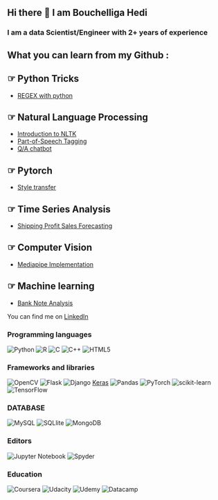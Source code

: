 ## Hi there 👋 I am Bouchelliga Hedi

### I am a data Scientist/Engineer with 2+ years of experience

## What you can learn from my Github :
## ☞ Python Tricks
- [REGEX with python][3]
## ☞ Natural Language Processing
- [Introduction to NLTK][8]
- [Part-of-Speech Tagging][9]
- [Q/A chatbot][2]
## ☞ Pytorch
- [Style transfer][4]

## ☞ Time Series Analysis
- [Shipping Profit Sales Forecasting][6]
## ☞ Computer Vision
- [Mediapipe Implementation][5]
## ☞ Machine learning
- [Bank Note Analysis][7]


<!-- Actual text -->

You can find me on       [LinkedIn][1]

<!-- Icons -->

[1.1]: https://raw.githubusercontent.com/MartinHeinz/MartinHeinz/master/linkedin-3-16.png (LinkedIn icon without padding)

<!-- Links to your social media accounts -->

[1]: https://www.linkedin.com/in/bouchelligamedhedi/
[2]: https://github.com/DeepNeurons/Q-A-chatbot
[3]: https://github.com/DeepNeurons/Regular-Expressions-with-Python---Crash-Course
[4]: https://github.com/DeepNeurons/Style-transfer-Pytorch
[5]: https://github.com/DeepNeurons/Mediapipe_Implementations
[6]: https://github.com/DeepNeurons/Shipping-profits-sales-FORECASTING
[7]: https://github.com/DeepNeurons/BANK-NOTE-ANALYSIS
[8]: https://github.com/DeepNeurons/NLTK
[9]:https://github.com/DeepNeurons/POS-tagging
### Programming languages
![Python](https://img.shields.io/badge/python-3670A0?style=for-the-badge&logo=python&logoColor=ffdd54)
![R](https://img.shields.io/badge/R-276DC3?style=for-the-badge&logo=r&logoColor=white)
![C](https://img.shields.io/badge/c-%2300599C.svg?style=for-the-badge&logo=c&logoColor=white)
![C++](https://img.shields.io/badge/c++-%2300599C.svg?style=for-the-badge&logo=c%2B%2B&logoColor=white)
![HTML5](https://img.shields.io/badge/html5-%23E34F26.svg?style=for-the-badge&logo=html5&logoColor=white)
### Frameworks and libraries
![OpenCV](https://img.shields.io/badge/opencv-%23white.svg?style=for-the-badge&logo=opencv&logoColor=white)
![Flask](https://img.shields.io/badge/flask-%23000.svg?style=for-the-badge&logo=flask&logoColor=white)
![Django](https://img.shields.io/badge/django-%23092E20.svg?style=for-the-badge&logo=django&logoColor=white)
[Keras](https://img.shields.io/badge/Keras-%23D00000.svg?style=for-the-badge&logo=Keras&logoColor=white)
![Pandas](https://img.shields.io/badge/pandas-%23150458.svg?style=for-the-badge&logo=pandas&logoColor=white)
![PyTorch](https://img.shields.io/badge/PyTorch-%23EE4C2C.svg?style=for-the-badge&logo=PyTorch&logoColor=white)
![scikit-learn](https://img.shields.io/badge/scikit--learn-%23F7931E.svg?style=for-the-badge&logo=scikit-learn&logoColor=white)
![TensorFlow](https://img.shields.io/badge/TensorFlow-%23FF6F00.svg?style=for-the-badge&logo=TensorFlow&logoColor=white)
### DATABASE
![MySQL](https://img.shields.io/badge/MySQL-005C84?style=for-the-badge&logo=mysql&logoColor=white)
![SQLlite](https://img.shields.io/badge/SQLite-07405E?style=for-the-badge&logo=sqlite&logoColor=white)
![MongoDB](https://img.shields.io/badge/MongoDB-4EA94B?style=for-the-badge&logo=mongodb&logoColor=white)
### Editors
![Jupyter Notebook](https://img.shields.io/badge/jupyter-%23FA0F00.svg?style=for-the-badge&logo=jupyter&logoColor=white)
![Spyder](https://img.shields.io/badge/Spyder-838485?style=for-the-badge&logo=spyder%20ide&logoColor=maroon)
### Education
![Coursera](https://img.shields.io/badge/Coursera-%230056D2.svg?style=for-the-badge&logo=Coursera&logoColor=white)
![Udacity](https://img.shields.io/badge/Udacity-grey?style=for-the-badge&logo=udacity&logoColor=15B8E6)
![Udemy](https://img.shields.io/badge/Udemy-A435F0?style=for-the-badge&logo=Udemy&logoColor=white)
![Datacamp](https://img.shields.io/badge/Datacamp-05192D?style=for-the-badge&logo=datacamp&logoColor=03E860)
